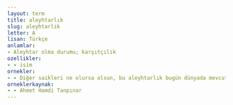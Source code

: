 ```yaml
---
layout: term
title: aleyhtarlık
slug: aleyhtarlik
letter: A
lisan: Türkçe
anlamlar:
- Aleyhtar olma durumu; karşıtçılık
ozellikler:
- - isim
ornekler:
- - Diğer saikleri ne olursa olsun, bu aleyhtarlık bugün dünyada mevcut muhtelif yeni sanat mensuplarının birbirleriyle anlaşabildikleri yegâne noktayı teşkil etmektedir.
orneklerkaynak:
- - Ahmet Hamdi Tanpınar
---
```

